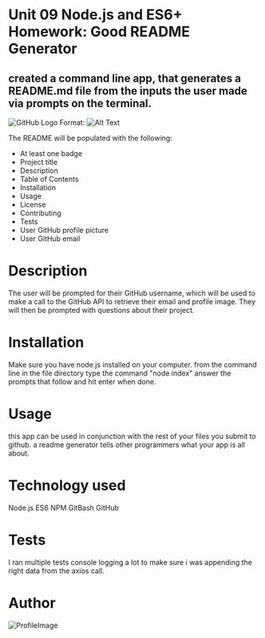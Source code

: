 # Unit 09 Node.js and ES6+ Homework: Good README Generator

## created a command line app, that generates a README.md file from the inputs the user made via prompts on the terminal.
![GitHub Logo](/images/logo.png)
Format: ![Alt Text](https://img.shields.io/badge/pvazquezems)

The README will be populated with the following:

* At least one badge
* Project title
* Description
* Table of Contents
* Installation
* Usage
* License
* Contributing
* Tests
* User GitHub profile picture
* User GitHub email

# Description
The user will be prompted for their GitHub username, which will be used to make a call to the GitHub API to retrieve their email and profile image. They will then be prompted with questions about their project.

# Installation
Make sure you have node.js installed on your computer.  from the command line in the file directory type the command
"node index"
answer the prompts that follow and hit enter when done. 

# Usage
this app can be used in conjunction with the rest of your files you submit to github.  a readme generator tells other programmers what your app is all about.

# Technology used
Node.js
ES6
NPM
GitBash
GitHub

# Tests
I ran multiple tests console logging a lot to make sure i was appending the right data from the axios call.

# Author
![ProfileImage](https://avatars3.githubusercontent.com/u/33847405?v=4)


